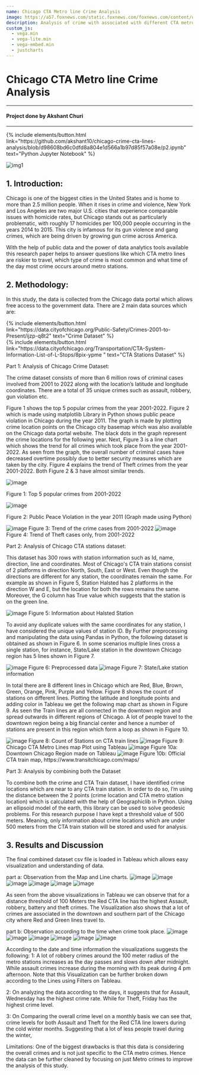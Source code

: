 ```yaml
---
name: Chicago CTA Metro line Crime Analysis
image: https://a57.foxnews.com/static.foxnews.com/foxnews.com/content/uploads/2022/08/640/320/Untitled-design-463.png?ve=1&tl=1
description: Analysis of crime with associated with different CTA metro line 
custom_js:
  - vega.min
  - vega-lite.min
  - vega-embed.min
  - justcharts
---
```



# Chicago CTA Metro line Crime Analysis
------------------------------------------------------------------------------------

#### Project done by Akshant Churi

------------------------------------------------------------------------------------
<div class="right">
{% include elements/button.html link="https://github.com/akshant10/chicago-crime-cta-lines-analysis/blob/d98608bd6c0dfd8a804e1d566a1b97d85f57a08e/p2.ipynb" text="Python Jupyter Notebook" %}
</div>

![img1](https://img.masstransitmag.com/files/base/cygnus/mass/image/2022/12/16x9/US_NEWS_CHICAGO_TRANSIT_CRIME_TB.63ab848633023.png?auto=format,compress&fit=fill&fill=blur&w=1200&h=630)

## 1. Introduction:
Chicago is one of the biggest cities in the United States and is home to more than 2.5 million people. When it 
rises in crime and violence, New York and Los Angeles are two major U.S. cities that experience comparable issues with homicide rates, but Chicago stands out as particularly problematic, with roughly 17 homicides per 100,000 people occurring in the years 2014 to 2015. This city is infamous for its gun violence and gang crimes, which are being driven by growing gun crime across America. 

With the help of public data and the power of data analytics tools available this research paper helps to answer questions like which CTA metro lines are riskier to travel, which type of crime is most common and what time of the day most crime occurs around metro stations. 



## 2. Methodology:

In this study, the data is collected from the Chicago data portal which allows free access to the government data. There are 2 main data sources which are:

<div class="right">
{% include elements/button.html link="https://data.cityofchicago.org/Public-Safety/Crimes-2001-to-Present/ijzp-q8t2" text="Crime Dataset" %}
</div>

<div class="right">
{% include elements/button.html link="https://data.cityofchicago.org/Transportation/CTA-System-Information-List-of-L-Stops/8pix-ypme " text="CTA Stations Dataset" %}
</div>


Part 1: Analysis of Chicago Crime Dataset:

The crime dataset consists of more than 6 million rows of criminal cases involved from 2001 to 2022 along with the location’s latitude and longitude coordinates. There are a total of 35 unique crimes such as assault, robbery, gun violation etc. 

Figure 1 shows the top 5 popular crimes from the year 2001-2022. Figure 2 which is made using matplotlib Library in Python shows public peace violation in Chicago during the year 2011. The graph is made by plotting crime location points on the Chicago city basemap which was also available on the Chicago data portal website. The black dots in the graph represent the crime locations for the following year. Next, Figure 3 is a line chart which shows the trend for all crimes which took place from the year 2001-2022. As seen from the graph, the overall number of criminal cases have decreased overtime possibly due to better security measures which are taken by the city. Figure 4 explains the trend of Theft crimes from the year 2001-2022. Both Figure 2 & 3 have almost similar trends. 
    
<img src="../assets/pngs/fig1.png" alt="image"/>

Figure 1: Top 5 popular crimes from 2001-2022                

<img src="../assets/pngs/fig2.png" alt="image"/>

Figure 2: Public Peace Violation in the year 2011 (Graph made using Python)

<img src="../assets/pngs/fig3.png" alt="image"  />
Figure 3: Trend of the crime cases from 2001-2022		

<img src="../assets/pngs/fig4.png" alt="image"  />
Figure 4: Trend of Theft cases only, from 2001-2022


Part 2: Analysis of Chicago CTA stations dataset:

This dataset has 300 rows with station information such as Id, name, direction, line and coordinates. Most of Chicago's CTA train stations consist of 2 platforms in direction North, South, East or West. Even though the directions are different for any station, the coordinates remain the same. For example as shown in Figure 5, Station Halsted has 2 platforms in the direction W and E, but the location for both the rows remains the same. Moreover, the G column has True value which suggests that the station is on the green line.

<img src="../assets/pngs/fig5.png" alt="image"  />
Figure 5: Information about Halsted Station

To avoid any duplicate values with the same coordinates for any station, I have considered the unique values of station ID. By Further preprocessing and manipulating the data using Pandas in Python, the following dataset is obtained as shown in Figure 6. In some scenarios multiple lines cross a single station, for instance, State/Lake station in the downtown Chicago region has 5 lines shown in Figure 7.

<img src="../assets/pngs/fig6.png" alt="image"  />
Figure 6: Preprocessed data				      

<img src="../assets/pngs/fig7.png" alt="image"  />
Figure 7: State/Lake station information

In total there are 8 different lines in Chicago which are Red, Blue, Brown, Green, Orange, Pink, Purple and Yellow. Figure 8 shows the count of stations on different lines. Plotting the latitude and longitude points and adding color in Tableau we get the following map chart as shown in Figure 9. As seen the Train lines are all connected in the downtown region and spread outwards in different regions of Chicago. A lot of people travel to the downtown region being a big financial center and hence a number of stations are present in this region which form a loop as shown in Figure 10. 
             
<img src="../assets/pngs/fig8.png" alt="image"  />
Figure 8: Count of Stations  on CTA train lines		    

<img src="../assets/pngs/fig9.png" alt="image"  />
Figure 9: Chicago CTA Metro Lines map Plot using Tableau


<img src="../assets/pngs/fig10a.png" alt="image"  />	  
Figure 10a: Downtown Chicago Region made on Tableau

<img src="../assets/pngs/fig10b.png" alt="image"  />	
Figure 10b: Official CTA train map, https://www.transitchicago.com/maps/

				


Part 3: Analysis by combining both the Dataset

To combine both the crime and CTA Train dataset, I have identified crime locations which are near to any CTA train station. In order to do so, I’m using the distance between the 2 points (crime location and CTA metro station location) which is calculated with the help of Geographiclib in Python. Using an ellipsoid model of the earth, this library can be used to solve geodesic problems. For this research purpose I have kept a threshold value of 500 meters. Meaning, only information about crime locations which are under 500 meters from the CTA train station will be stored and used for analysis.

## 3. Results and Discussion

The final combined dataset csv file is loaded in Tableau which allows easy visualization and understanding of data.

part a: Observation from the Map and Line charts.
<img src="../assets/pngs/fig16.png" alt="image"  />	
<img src="../assets/pngs/fig11.png" alt="image"  />	
<img src="../assets/pngs/fig12.png" alt="image"  />	
<img src="../assets/pngs/fig13.png" alt="image"  />	
<img src="../assets/pngs/fig14.png" alt="image"  />	
<img src="../assets/pngs/fig15.png" alt="image"  />	

As seen from the above visualizations in Tableau we can observe that for a distance threshold of 100 Meters the Red CTA line has the highest Assault, robbery, battery and theft crimes. The Visualization also shows that a lot of crimes are associated in the downtown and southern part of the Chicago city where Red and Green lines travel to. 

part b: Observation according to the time when crime took place.
<img src="../assets/pngs/fig16.png" alt="image"  />	
<img src="../assets/pngs/fig16.png" alt="image"  />	
<img src="../assets/pngs/fig16.png" alt="image"  />	
<img src="../assets/pngs/fig15.png" alt="image"  />	
<img src="../assets/pngs/fig14.png" alt="image"  />	
<img src="../assets/pngs/fig13.png" alt="image"  />

According to the date and time information the visualizations suggests the following:
1: A lot of robbery crimes around the 100 meter radius of the metro stations increases as the day passes and slows down after midnight. While assault crimes increase during the morning with its peak during 4 pm afternoon. Note that this Visualization can be further broken down according to the Lines using Filters on Tableau.

2: On analyzing the data according to the days, it suggests that for Assault, Wednesday has the highest crime rate. While for Theft, Friday has the highest crime level.

3: On Comparing the overall crime level on a monthly basis we can see that, crime levels for both Assault and Theft for the Red CTA line  lowers during the cold winter months. Suggesting that a lot of less people travel during the winter,

Limitations:
One of the biggest drawbacks is that this data is considering the overall crimes and is not just specific to the CTA metro crimes. Hence the data can be further cleaned by focusing on just Metro crimes to improve the analysis of this study. 




